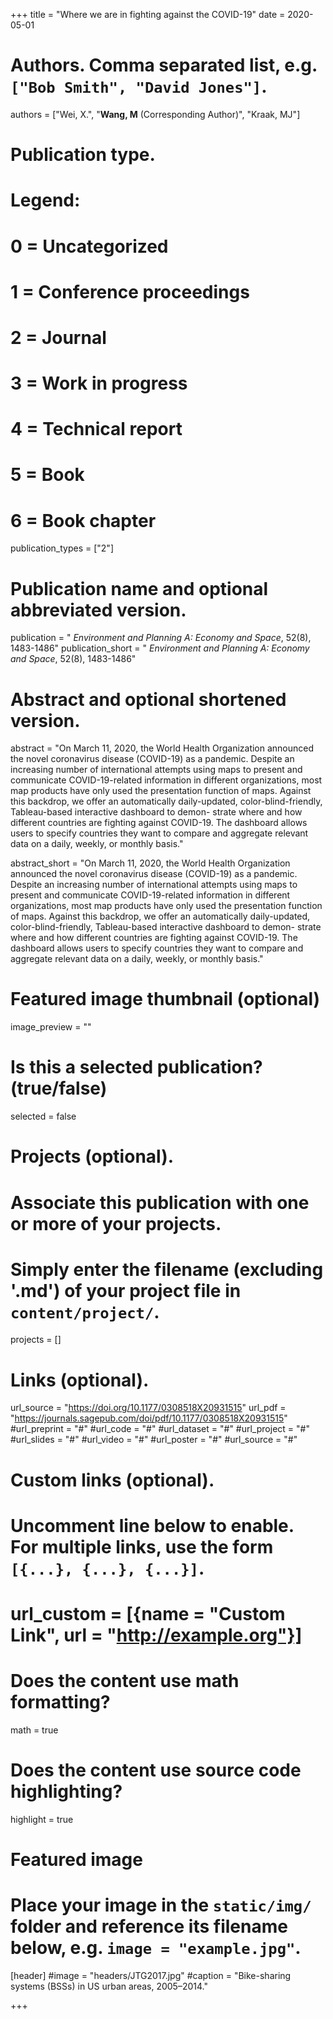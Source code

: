 +++
title = "Where we are in fighting against the COVID-19"
date = 2020-05-01

# Authors. Comma separated list, e.g. `["Bob Smith", "David Jones"]`.
authors = ["Wei, X.", "**Wang, M** (Corresponding Author)", "Kraak, MJ"]

# Publication type.
# Legend:
# 0 = Uncategorized
# 1 = Conference proceedings
# 2 = Journal
# 3 = Work in progress
# 4 = Technical report
# 5 = Book
# 6 = Book chapter
publication_types = ["2"]

# Publication name and optional abbreviated version.
publication = " *Environment and Planning A: Economy and Space*, 52(8), 1483-1486"
publication_short = " *Environment and Planning A: Economy and Space*, 52(8), 1483-1486"

# Abstract and optional shortened version.
abstract = "On March 11, 2020, the World Health Organization announced the novel coronavirus disease (COVID-19) as a pandemic. Despite an increasing number of international attempts using maps to present and communicate COVID-19-related information in different organizations, most map products have only used the presentation function of maps. Against this backdrop, we offer an automatically daily-updated, color-blind-friendly, Tableau-based interactive dashboard to demon- strate where and how different countries are fighting against COVID-19. The dashboard allows users to specify countries they want to compare and aggregate relevant data on a daily, weekly, or monthly basis."

abstract_short = "On March 11, 2020, the World Health Organization announced the novel coronavirus disease (COVID-19) as a pandemic. Despite an increasing number of international attempts using maps to present and communicate COVID-19-related information in different organizations, most map products have only used the presentation function of maps. Against this backdrop, we offer an automatically daily-updated, color-blind-friendly, Tableau-based interactive dashboard to demon- strate where and how different countries are fighting against COVID-19. The dashboard allows users to specify countries they want to compare and aggregate relevant data on a daily, weekly, or monthly basis."

# Featured image thumbnail (optional)
image_preview = ""

# Is this a selected publication? (true/false)
selected = false

# Projects (optional).
#   Associate this publication with one or more of your projects.
#   Simply enter the filename (excluding '.md') of your project file in `content/project/`.

projects = []

# Links (optional).
url_source = "https://doi.org/10.1177/0308518X20931515"
url_pdf = "https://journals.sagepub.com/doi/pdf/10.1177/0308518X20931515"
#url_preprint = "#"
#url_code = "#"
#url_dataset = "#"
#url_project = "#"
#url_slides = "#"
#url_video = "#"
#url_poster = "#"
#url_source = "#"

# Custom links (optional).
#   Uncomment line below to enable. For multiple links, use the form `[{...}, {...}, {...}]`.
# url_custom = [{name = "Custom Link", url = "http://example.org"}]

# Does the content use math formatting?
math = true

# Does the content use source code highlighting?
highlight = true

# Featured image
# Place your image in the `static/img/` folder and reference its filename below, e.g. `image = "example.jpg"`.
[header]
#image = "headers/JTG2017.jpg"
#caption = "Bike-sharing systems (BSSs) in US urban areas, 2005–2014."

+++

